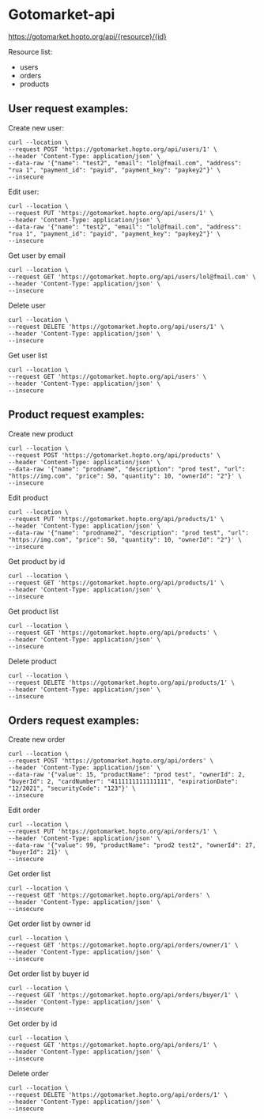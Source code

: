 
# Gotomarket-api

https://gotomarket.hopto.org/api/{resource}/{id}

Resource list:
- users
- orders
- products

## User request examples:

Create new user:
``` 
curl --location \
--request POST 'https://gotomarket.hopto.org/api/users/1' \
--header 'Content-Type: application/json' \
--data-raw '{"name": "test2", "email": "lol@fmail.com", "address": "rua 1", "payment_id": "payid", "payment_key": "paykey2"}' \
--insecure
```

Edit user:
``` 
curl --location \
--request PUT 'https://gotomarket.hopto.org/api/users/1' \
--header 'Content-Type: application/json' \
--data-raw '{"name": "test2", "email": "lol@fmail.com", "address": "rua 1", "payment_id": "payid", "payment_key": "paykey2"}' \
--insecure
```

Get user by email
```
curl --location \
--request GET 'https://gotomarket.hopto.org/api/users/lol@fmail.com' \
--header 'Content-Type: application/json' \
--insecure 
```

Delete user
```
curl --location \
--request DELETE 'https://gotomarket.hopto.org/api/users/1' \
--header 'Content-Type: application/json' \
--insecure
```

Get user list
```
curl --location \
--request GET 'https://gotomarket.hopto.org/api/users' \
--header 'Content-Type: application/json' \
--insecure
```

## Product request examples:

Create new product
```
curl --location \
--request POST 'https://gotomarket.hopto.org/api/products' \
--header 'Content-Type: application/json' \
--data-raw '{"name": "prodname", "description": "prod test", "url": "https://img.com", "price": 50, "quantity": 10, "ownerId": "2"}' \
--insecure
```

Edit product
```
curl --location \
--request PUT 'https://gotomarket.hopto.org/api/products/1' \
--header 'Content-Type: application/json' \
--data-raw '{"name": "prodname2", "description": "prod test", "url": "https://img.com", "price": 50, "quantity": 10, "ownerId": "2"}' \
--insecure
```

Get product by id
```
curl --location \
--request GET 'https://gotomarket.hopto.org/api/products/1' \
--header 'Content-Type: application/json' \
--insecure
```

Get product list
```
curl --location \
--request GET 'https://gotomarket.hopto.org/api/products' \
--header 'Content-Type: application/json' \
--insecure
```

Delete product
```
curl --location \
--request DELETE 'https://gotomarket.hopto.org/api/products/1' \
--header 'Content-Type: application/json' \
--insecure
```

## Orders request examples:

Create new order
```
curl --location \
--request POST 'https://gotomarket.hopto.org/api/orders' \
--header 'Content-Type: application/json' \
--data-raw '{"value": 15, "productName": "prod test", "ownerId": 2, "buyerId": 2, "cardNumber": "4111111111111111", "expirationDate": "12/2021", "securityCode": "123"}' \
--insecure
```

Edit order
```
curl --location \
--request PUT 'https://gotomarket.hopto.org/api/orders/1' \
--header 'Content-Type: application/json' \
--data-raw '{"value": 99, "productName": "prod2 test2", "ownerId": 27, "buyerId": 21}' \
--insecure
```

Get order list
```
curl --location \
--request GET 'https://gotomarket.hopto.org/api/orders' \
--header 'Content-Type: application/json' \
--insecure
```

Get order list by owner id
```
curl --location \
--request GET 'https://gotomarket.hopto.org/api/orders/owner/1' \
--header 'Content-Type: application/json' \
--insecure
```

Get order list by buyer id
```
curl --location \
--request GET 'https://gotomarket.hopto.org/api/orders/buyer/1' \
--header 'Content-Type: application/json' \
--insecure
```

Get order by id
```
curl --location \
--request GET 'https://gotomarket.hopto.org/api/orders/1' \
--header 'Content-Type: application/json' \
--insecure
```

Delete order
```
curl --location \ 
--request DELETE 'https://gotomarket.hopto.org/api/orders/1' \
--header 'Content-Type: application/json' \
--insecure
 ```
